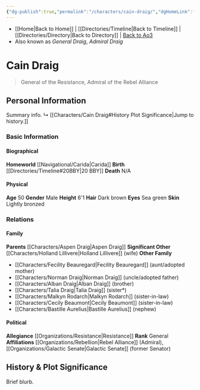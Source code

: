 ```yaml
---
{"dg-publish":true,"permalink":"/characters/cain-draig/","dgHomeLink":false}
---
```


- [[Home\|Back to Home]] | [[Directories/Timeline\|Back to Timeline]] | [[Directories/Directory\|Back to Directory]] | [Back to Ao3](https://archiveofourown.org/works/19334440/chapters/45992584)
- Also known as *General Draig*, *Admiral Draig*

# Cain Draig
>General of the Resistance, Admiral of the Rebel Alliance

## Personal Information
Summary info.
↳ [[Characters/Cain Draig#History Plot Significance\|Jump to history.]]

### Basic Information

#### Biographical
**Homeworld** [[Navigational/Carida\|Carida]]
**Birth** [[Directories/Timeline#20BBY\|20 BBY]]
**Death** N/A

#### Physical
**Age** 50
**Gender** Male
**Height** 6'1
**Hair** Dark brown
**Eyes** Sea green
**Skin** Lightly bronzed

### Relations

#### Family
**Parents** [[Characters/Aspen Draig\|Aspen Draig]]
**Significant Other** [[Characters/Holland Lillivere\|Holland Lillivere]] (wife)
**Other Family**
- [[Characters/Fecility Beauregard\|Fecility Beauregard]] (aunt/adopted mother)
- [[Characters/Norman Draig\|Norman Draig]] (uncle/adopted father)
- [[Characters/Alban Draig\|Alban Draig]] (brother)
- [[Characters/Talia Draig\|Talia Draig]] (sister*)
- [[Characters/Malkyn Rodarch\|Malkyn Rodarch]] (sister-in-law)
- [[Characters/Cecily Beaumont\|Cecily Beaumont]] (sister-in-law)
- [[Characters/Bastille Aurelius\|Bastille Aurelius]] (nephew)

#### Political
**Allegiance** [[Organizations/Resistance\|Resistance]]
**Rank** General
**Affiliations** [[Organizations/Rebellion\|Rebel Alliance]] (Admiral), [[Organizations/Galactic Senate\|Galactic Senate]] (former Senator)

## History & Plot Significance
Brief blurb.